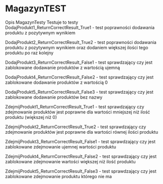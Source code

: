 # MagazynTEST
Opis MagazynTesty
Testuje to testy
DodajProdukt1_ReturnCorrectResult_True1 - test poprawności dodawania produktu z pozytywnym wynikiem

DodajProdukt2_ReturnCorrectResult_True2 - test poprawności dodawania produktu z pozytywnym wynikiem oraz dodaniem większej ilości tego produktu po raz kolejny

DodajProdukt3_ReturnCorrectResult_False1 - test sprawdzający czy jest zablokowane dodawanie produktów z wartością ujemną

DodajProdukt4_ReturnCorrectResult_False2 - test sprawdzający czy jest zablokowane dodawanie produktów z wartością 0

DodajProdukt5_ReturnCorrectResult_False3 - test sprawdzający czy jest zablokowane dodawanie produktów bez nazwy

ZdejmijProdukt1_ReturnCorrectResult_True1 - test sprawdzający czy zdejmowanie produktów jest poprawne dla wartości mniejszej niż ilość produktu (większej niż 0)

ZdejmijProdukt2_ReturnCorrectResult_True2 - test sprawdzający czy zdejmowanie produktów jest poprawne dla wartości równej ilości produktu

ZdejmijProdukt3_ReturnCorrectResult_False1 - test sprawdzający czy jest zablokowane zdejmowanie ujemnej wartości produktu

ZdejmijProdukt4_ReturnCorrectResult_False2 - test sprawdzający czy jest zablokowane zdejmowanie wartości większej niż ilość produktu

ZdejmijProdukt5_ReturnCorrectResult_False3 - test sprawdzający czy jest zablokowane zdejmowanie produktu którego nie ma
